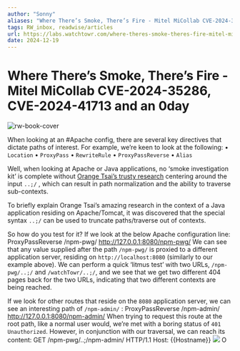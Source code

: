 ```yaml
---
author: "Sonny"
aliases: "Where There’s Smoke, There’s Fire - Mitel MiCollab CVE-2024-35286, CVE-2024-41713 and an 0day"
tags: RW_inbox, readwise/articles
url: https://labs.watchtowr.com/where-theres-smoke-theres-fire-mitel-micollab-cve-2024-35286-cve-2024-41713-and-an-0day/
date: 2024-12-19
---
```

# Where There’s Smoke, There’s Fire - Mitel MiCollab CVE-2024-35286, CVE-2024-41713 and an 0day

![rw-book-cover](https://labs.watchtowr.com/content/images/2024/12/mitel.png)


When looking at an #Apache config, there are several key directives that dictate paths of interest. For example, we’re keen to look at the following: [](https://read.readwise.io/read/01jff94jvbj64dv07rs43pe9zv)
 • `Location`
 • `ProxyPass`
 • `RewriteRule`
 • `ProxyPassReverse`
 • `Alias`


Well, when looking at Apache or Java applications, no ‘smoke investigation kit’ is complete without [Orange Tsai’s trusty research](https://i.blackhat.com/us-18/Wed-August-8/us-18-Orange-Tsai-Breaking-Parser-Logic-Take-Your-Path-Normalization-Off-And-Pop-0days-Out-2.pdf?ref=labs.watchtowr.com) centering around the input `..;/` , which can result in path normalization and the ability to traverse sub-contexts. [](https://read.readwise.io/read/01jff98qryv8jekqfcp58rj295)

To briefly explain Orange Tsai’s amazing research in the context of a Java application residing on Apache/Tomcat, it was discovered that the special syntax `..;/` can be used to truncate paths/traverse out of contexts.
> [](https://read.readwise.io/read/01jff99r7s41c69sjapxtdmnxb)



So how do you test for it? If we look at the below Apache configuration line:
 ProxyPassReverse /npm-pwg/ <http://127.0.0.1:8080/npm-pwg/>
 We can see that any value supplied after the path `/npm-pwg/` is proxied to a different application server, residing on `http://localhost:8080` (similarly to our example above). We can perform a quick ‘litmus test’ with two URLs, `/npm-pwg/..;/` and `/watchTowr/..;/`, and we see that we get two different 404 pages back for the two URLs, indicating that two different contexts are being reached.
> [](https://read.readwise.io/read/01jff9fjmvcb7tx2pp8nw3tkj0)



If we look for other routes that reside on the `8080` application server, we can see an interesting path of `/npm-admin/` :
 ProxyPassReverse /npm-admin/ <http://127.0.0.1:8080/npm-admin/>
 When trying to request this route at the root path, like a normal user would, we’re met with a boring status of `401 Unauthorized`. However, in conjunction with our traversal, we can reach its content:
 GET /npm-pwg/..;/npm-admin/ HTTP/1.1
 Host: {{Hostname}}
 ![](https://labs.watchtowr.com/content/images/2024/11/image-42.png)
 O
> [](https://read.readwise.io/read/01jff9kcf523skgrqsnr0m79xr)



